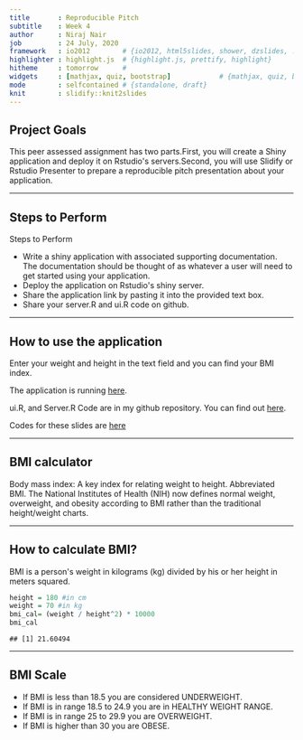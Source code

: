 ```yaml
---
title       : Reproducible Pitch
subtitle    : Week 4
author      : Niraj Nair
job         : 24 July, 2020
framework   : io2012        # {io2012, html5slides, shower, dzslides, ...}
highlighter : highlight.js  # {highlight.js, prettify, highlight}
hitheme     : tomorrow      # 
widgets     : [mathjax, quiz, bootstrap]            # {mathjax, quiz, bootstrap}
mode        : selfcontained # {standalone, draft}
knit        : slidify::knit2slides
---
```


## Project Goals

This peer assessed assignment has two parts.First, you will create a Shiny application and deploy it on Rstudio's servers.Second, you will use Slidify or Rstudio Presenter to prepare a reproducible pitch presentation about your application.

---

## Steps to Perform

Steps to Perform
+ Write a shiny application with associated supporting documentation. The documentation should be thought of as whatever a user will need to get started using your application.
+ Deploy the application on Rstudio's shiny server.
+ Share the application link by pasting it into the provided text box.
+ Share your server.R and ui.R code on github.

---

## How to use the application

Enter your weight and height in the text field and you can find your BMI index.

The application is running [here](https://nirajnair.shinyapps.io/shiny_app/).

ui.R, and Server.R Code are in my github repository.
You can find out [here](https://github.com/NirajNair/Shiny-App).

Codes for these slides are [here](https://github.com/NirajNair/Reproducible-Pitch)

---
## BMI calculator
Body mass index: A key index for relating weight to height. Abbreviated BMI. The National Institutes of Health (NIH) now defines normal weight, overweight, and obesity according to BMI rather than the traditional height/weight charts.

--- 

## How to calculate BMI?

BMI is a person's weight in kilograms (kg) divided by his or her height in meters squared.

```r
height = 180 #in cm 
weight = 70 #in kg
bmi_cal= (weight / height^2) * 10000
bmi_cal
```

```
## [1] 21.60494
```

---
    
## BMI Scale

+ If BMI is less than 18.5 you are considered UNDERWEIGHT.
+ If BMI is in range 18.5 to 24.9 you are in HEALTHY WEIGHT RANGE.
+ If BMI is in range 25 to 29.9 you are OVERWEIGHT.
+ If BMI is higher than 30 you are OBESE.


